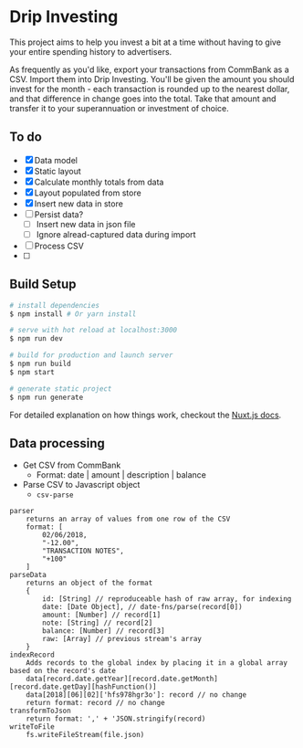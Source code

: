 # Drip Investing

This project aims to help you invest a bit at a time without having to give your entire spending history to advertisers.

As frequently as you'd like, export your transactions from CommBank as a CSV. Import them into Drip Investing. You'll be given the amount you should invest for the month - each transaction is rounded up to the nearest dollar, and that difference in change goes into the total. Take that amount and transfer it to your superannuation or investment of choice.

## To do

- [x] Data model
- [x] Static layout
- [x] Calculate monthly totals from data
- [x] Layout populated from store
- [x] Insert new data in store
- [ ] Persist data?
    - [ ] Insert new data in json file
    - [ ] Ignore alread-captured data during import
- [ ] Process CSV
- [ ] 

## Build Setup

``` bash
# install dependencies
$ npm install # Or yarn install

# serve with hot reload at localhost:3000
$ npm run dev

# build for production and launch server
$ npm run build
$ npm start

# generate static project
$ npm run generate
```

For detailed explanation on how things work, checkout the [Nuxt.js docs](https://github.com/nuxt/nuxt.js).

## Data processing

- Get CSV from CommBank
    - Format: date | amount | description | balance
- Parse CSV to Javascript object
    - `csv-parse`

```
parser
    returns an array of values from one row of the CSV
    format: [
        02/06/2018,
        "-12.00",
        "TRANSACTION NOTES",
        "+100"
    ]
parseData
    returns an object of the format
    {
        id: [String] // reproduceable hash of raw array, for indexing
        date: [Date Object], // date-fns/parse(record[0])
        amount: [Number] // record[1]
        note: [String] // record[2]
        balance: [Number] // record[3] 
        raw: [Array] // previous stream's array
    }
indexRecord
    Adds records to the global index by placing it in a global array based on the record's date
    data[record.date.getYear][record.date.getMonth][record.date.getDay][hashFunction()]
    data[2018][06][02]['hfs978hgr3o']: record // no change
    return format: record // no change
transformToJson
    return format: ',' + 'JSON.stringify(record)
writeToFile
    fs.writeFileStream(file.json)
```
